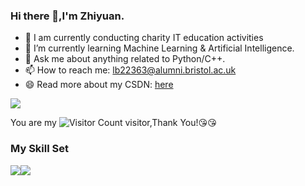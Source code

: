 ### Hi there 👋,I'm Zhiyuan.

- 🔭 I am currently conducting charity IT education activities
- 🌱 I’m currently learning Machine Learning & Artificial Intelligence.
- 💬 Ask me about anything related to Python/C++.
- 📫 How to reach me: lb22363@alumni.bristol.ac.uk
- 😄 Read more about my CSDN: [here](https://blog.csdn.net/weixin_43811333?type=blog)

![](https://github-readme-stats.vercel.app/api?username=wisdom-zhe&show_icons=true&theme=transparent)

You are my ![Visitor Count](https://profile-counter.glitch.me/wisdom-zhe/count.svg) visitor,Thank You!:kissing_heart::kissing_heart:

### My Skill Set

![](https://img.shields.io/badge/C++-ED8B00?style=for-the-badge&logo=openjdk&logoColor=white)![](https://img.shields.io/badge/Python-3776AB?style=for-the-badge&logo=python&logoColor=white)


